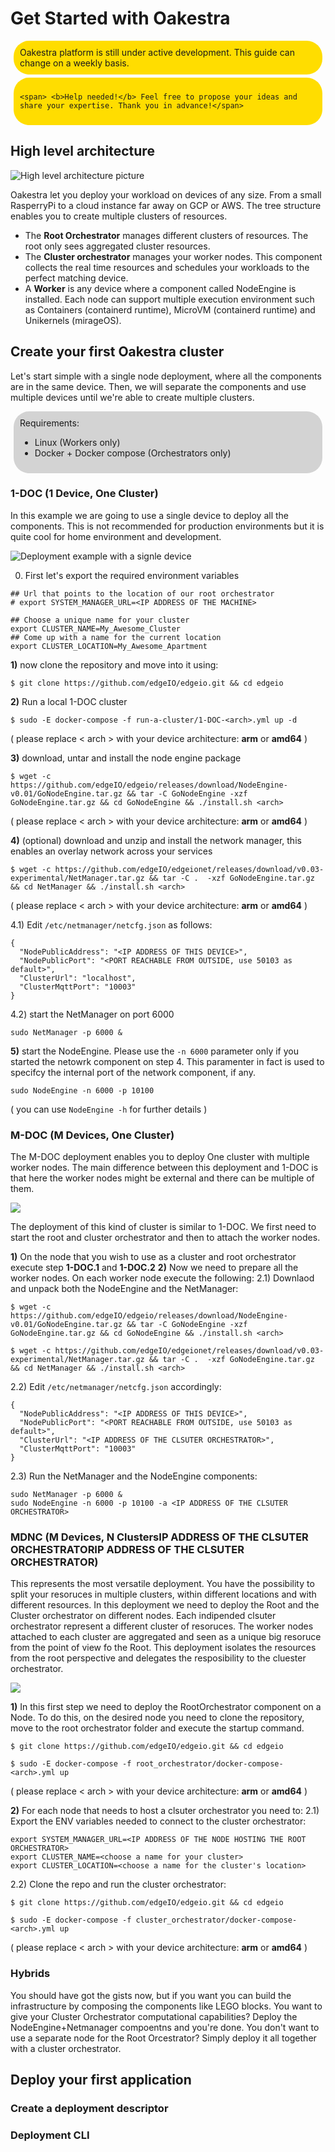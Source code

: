 # Get Started with Oakestra


<div style="background:#fd0;border-radius: 25px;margin:5px;padding:10px;">
	<span> Oakestra platform is still under active development. This guide can change on a weekly basis. </span>
	
</div>

<div style="background:#fd0;border-radius: 25px;margin:5px;padding:10px;">

	<span> <b>Help needed!</b> Feel free to propose your ideas and share your expertise. Thank you in advance!</span>
	
</div>


## High level architecture

![High level architecture picture](res/highLevelArch.png)

Oakestra let you deploy your workload on devices of any size. From a small RasperryPi to a cloud instance far away on GCP or AWS. The tree structure enables you to create multiple clusters of resources.

* The **Root Orchestrator** manages different clusters of resources. The root only sees aggregated cluster resources. 
* The **Cluster orchestrator** manages your worker nodes. This component collects the real time resources and schedules your workloads to the perfect matching device.
* A **Worker** is any device where a component called NodeEngine is installed. Each node can support multiple execution environment such as Containers (containerd runtime), MicroVM (containerd runtime) and Unikernels (mirageOS). 


## Create your first Oakestra cluster

Let's start simple with a single node deployment, where all the components are in the same device. Then, we will separate the components and use multiple devices until we're able to create multiple clusters. 

<div style="
	background:lightgrey;
	border-radius: 25px;
	margin:5px;
	padding:10px;
	
">
	<b>Requirements: <br></b>
	<ul>
		<li> Linux (Workers only)
 		<li> Docker + Docker compose (Orchestrators only)
	</ul>
	
</div>

### 1-DOC (1 Device, One Cluster) 

In this example we are going to use a single device to deploy all the components. This is not recommended for production environments but it is quite cool for home environment and development. 

![Deployment example with a signle device](res/SingleNodeExample.png)

0) First let's export the required environment variables

```
## Url that points to the location of our root orchestrator
# export SYSTEM_MANAGER_URL=<IP ADDRESS OF THE MACHINE>

## Choose a unique name for your cluster
export CLUSTER_NAME=My_Awesome_Cluster
## Come up with a name for the current location
export CLUSTER_LOCATION=My_Awesome_Apartment
```

**1)** now clone the repository and move into it using:

```
$ git clone https://github.com/edgeIO/edgeio.git && cd edgeio
```

**2)** Run a local 1-DOC cluster

```
$ sudo -E docker-compose -f run-a-cluster/1-DOC-<arch>.yml up -d
```
( please replace < arch > with your device architecture: **arm** or **amd64** )


**3)** download, untar and install the node engine package

```
$ wget -c https://github.com/edgeIO/edgeio/releases/download/NodeEngine-v0.01/GoNodeEngine.tar.gz && tar -C GoNodeEngine -xzf GoNodeEngine.tar.gz && cd GoNodeEngine && ./install.sh <arch>
```
( please replace < arch > with your device architecture: **arm** or **amd64** )

**4)** (optional) download and unzip and install the network manager, this enables an overlay network across your services

```
$ wget -c https://github.com/edgeIO/edgeionet/releases/download/v0.03-experimental/NetManager.tar.gz && tar -C .  -xzf GoNodeEngine.tar.gz && cd NetManager && ./install.sh <arch>
```
( please replace < arch > with your device architecture: **arm** or **amd64** )

4.1) Edit `/etc/netmanager/netcfg.json` as follows:

```
{
  "NodePublicAddress": "<IP ADDRESS OF THIS DEVICE>",
  "NodePublicPort": "<PORT REACHABLE FROM OUTSIDE, use 50103 as default>",
  "ClusterUrl": "localhost",
  "ClusterMqttPort": "10003"
}
```
4.2) start the NetManager on port 6000

```
sudo NetManager -p 6000 &
```


**5)** start the NodeEngine. Please use the `-n 6000` parameter only if you started the netowrk component on step 4. This paramenter in fact is used to specifcy the internal port of the network component, if any. 

```
sudo NodeEngine -n 6000 -p 10100
```
( you can use `NodeEngine -h` for further details )



### M-DOC (M Devices, One Cluster)

The M-DOC deployment enables you to deploy One cluster with multiple worker nodes. The main difference between this deployment and 1-DOC is that here the worker nodes might be external and there can be multiple of them. 

![](res/1ClusterExample.png)

The deployment of this kind of cluster is similar to 1-DOC. We first need to start the root and cluster orchestrator and then to attach the worker nodes. 

**1)** On the node that you wish to use as a cluster and root orchestrator execute step **1-DOC.1** and **1-DOC.2**
**2)** Now we need to prepare all the worker nodes. On each worker node execute the following:
2.1) Downlaod and unpack both the NodeEngine and the NetManager:

```
$ wget -c https://github.com/edgeIO/edgeio/releases/download/NodeEngine-v0.01/GoNodeEngine.tar.gz && tar -C GoNodeEngine -xzf GoNodeEngine.tar.gz && cd GoNodeEngine && ./install.sh <arch>

$ wget -c https://github.com/edgeIO/edgeionet/releases/download/v0.03-experimental/NetManager.tar.gz && tar -C .  -xzf GoNodeEngine.tar.gz && cd NetManager && ./install.sh <arch>

```

2.2) Edit `/etc/netmanager/netcfg.json` accordingly:

```
{
  "NodePublicAddress": "<IP ADDRESS OF THIS DEVICE>",
  "NodePublicPort": "<PORT REACHABLE FROM OUTSIDE, use 50103 as default>",
  "ClusterUrl": "<IP ADDRESS OF THE CLSUTER ORCHESTRATOR>",
  "ClusterMqttPort": "10003"
}
``` 
2.3) Run the NetManager and the NodeEngine components:

```
sudo NetManager -p 6000 &
sudo NodeEngine -n 6000 -p 10100 -a <IP ADDRESS OF THE CLSUTER ORCHESTRATOR>
```

### MDNC (M Devices, N ClustersIP ADDRESS OF THE CLSUTER ORCHESTRATORIP ADDRESS OF THE CLSUTER ORCHESTRATOR)

This represents the most versatile deployment. You have the possibility to split your resoruces in multiple clusters, within different locations and with different resources. In this deployment we need to deploy the Root and the Cluster orchestrator on different nodes. Each indipended clsuter orchestrator represent a different cluster of resoruces. The worker nodes attached to each cluster are aggregated and seen as a unique big resoruce from the point of view fo the Root. This deployment isolates the resources from  the root perspective and delegates the resposibility to the cluester orchestrator. 

![](res/2ClustersExample.png) 

**1)** In this first step we need to deploy the RootOrchestrator component on a Node. To do this, on the desired node you need to clone the repository, move to the root orchestrator folder and execute the startup command. 
 
```
$ git clone https://github.com/edgeIO/edgeio.git && cd edgeio

$ sudo -E docker-compose -f root_orchestrator/docker-compose-<arch>.yml up
```
( please replace < arch > with your device architecture: **arm** or **amd64** )

**2)** For each node that needs to host a clsuter orchestrator you need to:
2.1) Export the ENV variables needed to connect to the cluster orchestrator:

```
export SYSTEM_MANAGER_URL=<IP ADDRESS OF THE NODE HOSTING THE ROOT ORCHESTRATOR>
export CLUSTER_NAME=<choose a name for your cluster>
export CLUSTER_LOCATION=<choose a name for the cluster's location>
```

2.2) Clone the repo and run the cluster orchestrator:

```
$ git clone https://github.com/edgeIO/edgeio.git && cd edgeio

$ sudo -E docker-compose -f cluster_orchestrator/docker-compose-<arch>.yml up
```
( please replace < arch > with your device architecture: **arm** or **amd64** )

### Hybrids

You should have got the gists now, but if you want you can build the infrastructure by composing the components like LEGO blocks.
You want to give your Cluster Orchestrator computational capabilities? Deploy the NodeEngine+Netmanager compoentns and you're done. You don't want to use a separate node for the Root Orcestrator? Simply deploy it all together with a cluster orchestrator.

## Deploy your first application
### Create a deployment descriptor
### Deployment CLI

